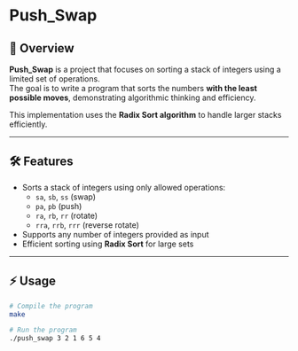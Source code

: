 # Push_Swap

## 🚀 Overview
**Push_Swap** is a project that focuses on sorting a stack of integers using a limited set of operations.  
The goal is to write a program that sorts the numbers **with the least possible moves**, demonstrating algorithmic thinking and efficiency.

This implementation uses the **Radix Sort algorithm** to handle larger stacks efficiently.

---

## 🛠 Features
- Sorts a stack of integers using only allowed operations:
  - `sa`, `sb`, `ss` (swap)
  - `pa`, `pb` (push)
  - `ra`, `rb`, `rr` (rotate)
  - `rra`, `rrb`, `rrr` (reverse rotate)
- Supports any number of integers provided as input
- Efficient sorting using **Radix Sort** for large sets

---

## ⚡ Usage

```bash
# Compile the program
make

# Run the program
./push_swap 3 2 1 6 5 4
